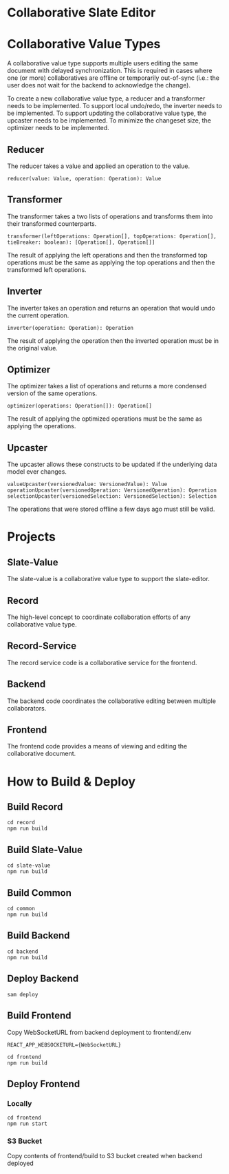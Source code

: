 # Collaborative Slate Editor

# Collaborative Value Types

A collaborative value type supports multiple users editing the same document with delayed synchronization. This is
required in cases where one (or more) collaboratives are offline or temporarily out-of-sync (i.e.: the user does not
wait for the backend to acknowledge the change).

To create a new collaborative value type, a reducer and a transformer needs to be implemented.
To support local undo/redo, the inverter needs to be implemented.
To support updating the collaborative value type, the upcaster needs to be implemented.
To minimize the changeset size, the optimizer needs to be implemented.

## Reducer

The reducer takes a value and applied an operation to the value.

```
reducer(value: Value, operation: Operation): Value
```

## Transformer

The transformer takes a two lists of operations and transforms them into their transformed counterparts.

```
transformer(leftOperations: Operation[], topOperations: Operation[], tieBreaker: boolean): [Operation[], Operation[]]
```

The result of applying the left operations and then the transformed top operations must be the same as applying the top
operations and then the transformed left operations.

## Inverter

The inverter takes an operation and returns an operation that would undo the current operation.

```
inverter(operation: Operation): Operation
```

The result of applying the operation then the inverted operation must be in the original value.

## Optimizer

The optimizer takes a list of operations and returns a more condensed version of the same operations.

```
optimizer(operations: Operation[]): Operation[]
```

The result of applying the optimized operations must be the same as applying the operations.

## Upcaster

The upcaster allows these constructs to be updated if the underlying data model ever changes.

```
valueUpcaster(versionedValue: VersionedValue): Value
operationUpcaster(versionedOperation: VersionedOperation): Operation
selectionUpcaster(versionedSelection: VersionedSelection): Selection
```

The operations that were stored offline a few days ago must still be valid.

# Projects

## Slate-Value

The slate-value is a collaborative value type to support the slate-editor.

## Record

The high-level concept to coordinate collaboration efforts of any collaborative value type.

## Record-Service

The record service code is a collaborative service for the frontend.

## Backend

The backend code coordinates the collaborative editing between multiple collaborators.

## Frontend

The frontend code provides a means of viewing and editing the collaborative document.

# How to Build & Deploy

## Build Record

```
cd record
npm run build
```

## Build Slate-Value

```
cd slate-value
npm run build
```

## Build Common

```
cd common
npm run build
```

## Build Backend

```
cd backend
npm run build
```

## Deploy Backend

```
sam deploy
```

## Build Frontend

Copy WebSocketURL from backend deployment to frontend/.env

```
REACT_APP_WEBSOCKETURL={WebSocketURL}
```

```
cd frontend
npm run build
```

## Deploy Frontend

### Locally

```
cd frontend
npm run start
```

### S3 Bucket

Copy contents of frontend/build to S3 bucket created when backend deployed
